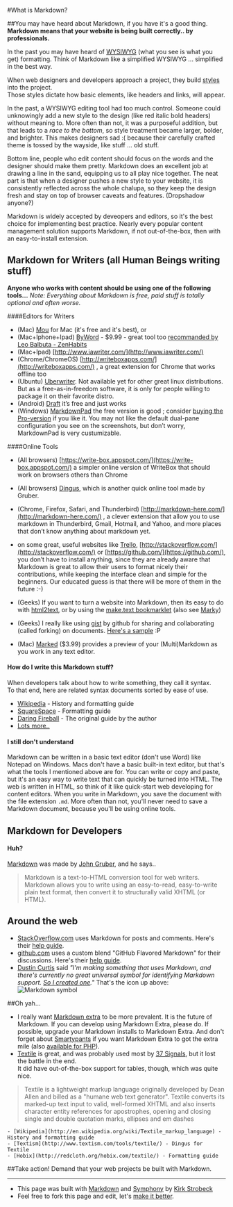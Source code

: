 #What is Markdown?

##You may have heard about Markdown, if you have it's a good thing.
**Markdown means that your website is being built correctly.. by professionals.**

In the past you may have heard of [WYSIWYG](http://en.wikipedia.org/wiki/WYSIWYG) (what you see is what you get) formatting. Think of Markdown like a simplified WYSIWYG ... simplified in the best way.

When web designers and developers approach a project, they build [styles](http://www.w3schools.com/css/) into the project.  
Those styles dictate how basic elements, like headers and links, will appear.

In the past, a WYSIWYG editing tool had too much control. Someone could unknowingly add a new style to the design (like red italic bold headers) without meaning to. More often than not, it was a purposeful addition, but that leads to a *race to the bottom*, so style treatment became larger, bolder, and brighter. This makes designers sad :( because their carefully crafted theme is tossed by the wayside, like stuff ... old stuff.

Bottom line, people who edit content should focus on the words and the designer should make them pretty. Markdown does an excellent job at drawing a line in the sand, equipping us to all play nice together. The neat part is that when a designer pushes a new style to your website, it is consistently reflected across the whole chalupa, so they keep the design fresh and stay on top of browser caveats and features. (Dropshadow anyone?)

Markdown is widely accepted by deveopers and editors, so it's the best choice for implementing best practice. Nearly every popular content management solution supports Markdown, if not out-of-the-box, then with an easy-to-install extension.

## Markdown for Writers (all Human Beings writing stuff)

**Anyone who works with content should be using one of the following tools...**
*Note: Everything about Markdown is free, paid stuff is totally optional and often worse.*

####Editors for Writers


-  (Mac) [Mou](http://mouapp.com/) for Mac (it's free and it's best), or 
- (Mac+Iphone+Ipad) [ByWord](http://bywordapp.com/) - $9.99 - great tool too [recommanded by Leo Balbuta - ZenHabits](http://zenhabits.net/daily-writing-routine/)
- (Mac+Ipad) [http://www.iawriter.com/](http://www.iawriter.com/) 
- (Chrome/ChromeOS) [http://writeboxapps.com/](http://writeboxapps.com/) , a great extension for Chrome that works offline too
- (Ubuntu) [Uberwriter](http://uberwriter.wolfvollprecht.de/). Not available yet for other great linux distributions. But as a free-as-in-freedom software, it is only for people willing to package it on their favorite distro.
- (Android) [Draft](https://play.google.com/store/apps/details?id=com.mvilla.draft) it’s free and just works
- (Windows) [MarkdownPad](http://markdownpad.com/) the free version is good ; consider [buying the Pro-version](https://markdownpad.com/buy.html) if you like it. You may not like the default dual-pane configuration you see on the screenshots, but don’t worry, MarkdownPad is very custumizable.





####Online Tools

- (All browsers) [https://write-box.appspot.com/](https://write-box.appspot.com/) a simpler online version of WriteBox that should work on browsers others than Chrome
- (All browsers) [Dingus](http://daringfireball.net/projects/markdown/dingus), which is another quick online tool made by Gruber. 
- (Chrome, Firefox, Safari, and Thunderbird) [http://markdown-here.com/](http://markdown-here.com/) , a clever extension that allow you to use markdown in Thunderbird, Gmail, Hotmail, and Yahoo, and more places that don’t know anything about markdown yet.
- on some great, useful websites like [Trello](https://trello.com/), [http://stackoverflow.com/](http://stackoverflow.com/) or [https://github.com/](https://github.com/), you don’t have to install anything, since they are already aware that Markdown is great to allow their users to format nicely their contributions, while keeping the interface clean and simple for the beginners. Our educated guess is that there will be more of them in the future :-)

- (Geeks) If you want to turn a website into Markdown, then its easy to do with [html2text](http://www.aaronsw.com/2002/html2text/), or by using the [make.text bookmarklet](https://gist.github.com/dajare/5371948) (also see [Marky](http://markdownrules.com/))
- (Geeks) I really like using [gist](https://gist.github.com/) by github for sharing and collaborating (called forking) on documents. [Here's a sample](https://gist.github.com/2152688) :P

- (Mac) [Marked](http://itunes.apple.com/us/app/marked/id448925439?mt=12) ($3.99) provides a preview of your (Multi)Markdown as you work in any text editor.

#### How do I write this Markdown stuff?
When developers talk about how to write something, they call it syntax.  
To that end, here are related syntax documents sorted by ease of use.

- [Wikipedia](http://en.wikipedia.org/wiki/Markdown) - History and formatting guide
- [SquareSpace](http://www.squarespace.com/display/ShowHelp?section=Markdown) - Formatting guide
- [Daring Fireball](http://daringfireball.net/projects/markdown/syntax) - The original guide by the author
- [Lots more..](https://www.google.com/webhp?sourceid=chrome-instant&ie=UTF-8&ion=1&safe=on#hl=en&gs_nf=1&tok=CMQN6SUMCLapgOH0-cg65w&cp=11&gs_id=2&xhr=t&q=markdown+syntax&pf=p&safe=active&output=search&sclient=psy-ab&oq=markdown+sy&aq=0p&aqi=p-p1g3&aql=&gs_sm=&gs_upl=&gs_l=&pbx=1&bav=on.2,or.r_gc.r_pw.r_cp.r_qf.,cf.osb&fp=d676aabec5c97b83&biw=1115&bih=893&ion=1)

#### I still don't understand

Markdown can be written in a basic text editor (don't use Word) like Notepad on Windows. Macs don't have a basic built-in text editor, but that's what the tools I mentioned above are for. You can write or copy and paste, but it's an easy way to write text that can quickly be turned into HTML. The web is written in HTML, so think of it like quick-start web developing for content editors. When you write in Markdown, you save the document with the file extension `.md`. More often than not, you'll never need to save a Markdown document, because you'll be using online tools.


## Markdown for Developers


#### Huh?

[Markdown](http://daringfireball.net/projects/markdown/) was made by [John Gruber](http://daringfireball.net/), and he says..

> Markdown is a text-to-HTML conversion tool for web writers. Markdown allows you to write using an easy-to-read, easy-to-write plain text format, then convert it to structurally valid XHTML (or HTML).

## Around the web

* [StackOverflow.com](http://stackoverflow.com/) uses Markdown for posts and comments. Here's their [help guide](http://stackoverflow.com/editing-help).
* [github.com](https://github.com) uses a custom blend "GitHub Flavored Markdown" for their discussions. Here's their [help guide](http://github.github.com/github-flavored-markdown/).
* [Dustin Curtis](http://dcurt.is/the-markdown-mark) said *"I'm making something that uses Markdown, and there's currently no great universal symbol for identifying Markdown support. [So I created one](https://github.com/dcurtis/markdown-mark)."* That's the icon up above:  ![Markdown symbol](https://raw.github.com/dcurtis/markdown-mark/master/png/32x20-solid.png "Markdown symbol")

##Oh yah...

- I really want [Markdown extra](http://michelf.com/projects/php-markdown/extra/) to be more prevalent. It is the future of Markdown. If you can develop using Markdown Extra, please do. If possible, upgrade your Markdown installs to Markdown Extra. And don't forget about [Smartypants](http://daringfireball.net/projects/smartypants/) if you want Markdown Extra to got the extra mile (also [available for PHP](http://michelf.ca/projects/php-smartypants/)).
- [Textile](http://textile.sitemonks.com/) is great, and was probably used most by [37 Signals](http://productblog.37signals.com/products/2007/07/use-textile-in-.html), but it lost the battle in the end.  
It did have out-of-the-box support for tables, though, which was quite nice.
>Textile is a lightweight markup language originally developed by Dean Allen and billed as a "humane web text generator". Textile converts its marked-up text input to valid, well-formed XHTML and also inserts character entity references for apostrophes, opening and closing single and double quotation marks, ellipses and em dashes

	- [Wikipedia](http://en.wikipedia.org/wiki/Textile_markup_language) - History and formatting guide
	- [Textism](http://www.textism.com/tools/textile/) - Dingus for Textile
	- [Hobix](http://redcloth.org/hobix.com/textile/) - Formatting guide

##Take action! 
Demand that your web projects be built with Markdown.

---

- This page was built with [Markdown](http://daringfireball.net/projects/markdown/) and [Symphony](http://symphony-cms.com/) by [Kirk Strobeck](http://kirkstrobeck.com/)
- Feel free to fork this page and edit, let's [make it better](https://github.com/kirkstrobeck/whatismarkdown/blob/master/README.md).